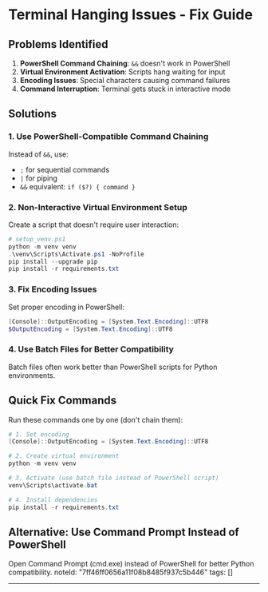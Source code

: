 # Terminal Hanging Issues - Fix Guide

## Problems Identified

1. **PowerShell Command Chaining**: `&&` doesn't work in PowerShell
2. **Virtual Environment Activation**: Scripts hang waiting for input
3. **Encoding Issues**: Special characters causing command failures
4. **Command Interruption**: Terminal gets stuck in interactive mode

## Solutions

### 1. Use PowerShell-Compatible Command Chaining

Instead of `&&`, use:
- `;` for sequential commands
- `|` for piping
- `&&` equivalent: `if ($?) { command }`

### 2. Non-Interactive Virtual Environment Setup

Create a script that doesn't require user interaction:

```powershell
# setup_venv.ps1
python -m venv venv
.\venv\Scripts\Activate.ps1 -NoProfile
pip install --upgrade pip
pip install -r requirements.txt
```

### 3. Fix Encoding Issues

Set proper encoding in PowerShell:
```powershell
[Console]::OutputEncoding = [System.Text.Encoding]::UTF8
$OutputEncoding = [System.Text.Encoding]::UTF8
```

### 4. Use Batch Files for Better Compatibility

Batch files often work better than PowerShell scripts for Python environments.

## Quick Fix Commands

Run these commands one by one (don't chain them):

```powershell
# 1. Set encoding
[Console]::OutputEncoding = [System.Text.Encoding]::UTF8

# 2. Create virtual environment
python -m venv venv

# 3. Activate (use batch file instead of PowerShell script)
venv\Scripts\activate.bat

# 4. Install dependencies
pip install -r requirements.txt
```

## Alternative: Use Command Prompt Instead of PowerShell

Open Command Prompt (cmd.exe) instead of PowerShell for better Python compatibility. 
noteId: "7ff46ff0656a11f08b8485f937c5b446"
tags: []

---

 